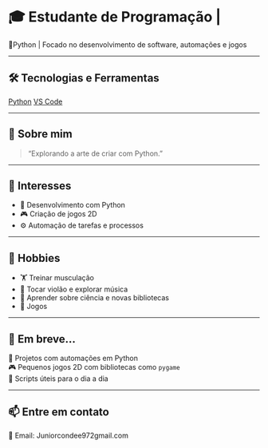 # 🎓 Estudante de Programação |

🐍Python | Focado no desenvolvimento de software, automações e jogos 

---

## 🛠️ Tecnologias e Ferramentas

[Python](https://python.org/)
[VS Code](https://code.visualstudio.com/)

---

## 🧠 Sobre mim

> “Explorando a arte de criar com Python.”

---

## 🎯 Interesses

- 🧠 Desenvolvimento com Python  
- 🎮 Criação de jogos 2D  
- ⚙️ Automação de tarefas e processos  

---

## 🎸 Hobbies

- 🏋️ Treinar musculação  
- 🎵 Tocar violão e explorar música  
- 🧪 Aprender sobre ciência e novas bibliotecas  
- 🧩 Jogos

---

## 🚀 Em breve...

📌 Projetos com automações em Python  
🎮 Pequenos jogos 2D com bibliotecas como `pygame`  
🧰 Scripts úteis para o dia a dia

---

## 📫 Entre em contato

📧 Email: Juniorcondee972gmail.com
